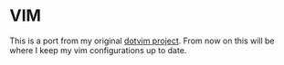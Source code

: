 # VIM

This is a port from my original [dotvim project](https://github.com/RyanHedges/dotvim).
From now on this will be where I keep my vim configurations up to date.
